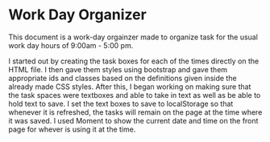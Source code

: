 # Work Day Organizer

This document is a work-day orgainzer made to organize task for the usual work day hours of 9:00am - 5:00 pm.

I started out by creating the task boxes for each of the times directly on the HTML file. I then gave them styles using bootstrap and gave them appropriate ids and classes based on the definitions given inside the already made CSS styles. After this, I began working on making sure that the task spaces were textboxes and able to take in text as well as be able to hold text to save. I set the text boxes to save to localStorage so that whenever it is refreshed, the tasks will remain on the page at the time where it was saved. I used Moment to show the current date and time on the front page for whever is using it at the time.  
